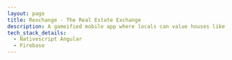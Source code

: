```yaml
---
layout: page
title: Rexchange - The Real Estate Exchange
description: A gameified mobile app where locals can value houses like the stock exchange.
tech_stack_details:
  - Nativescript Angular
  - Firebase
---
```

